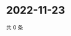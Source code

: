 # 2022-11-23

共 0 条

<!-- BEGIN WEIBO -->
<!-- 最后更新时间 Wed Nov 23 2022 12:01:42 GMT+0800 (China Standard Time) -->

<!-- END WEIBO -->
